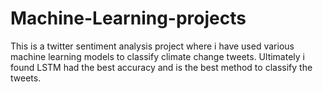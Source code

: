 # Machine-Learning-projects
This is a twitter sentiment analysis project where i have used various machine learning models to classify climate change tweets. Ultimately i found LSTM had the best accuracy and is the best method to classify the tweets.
